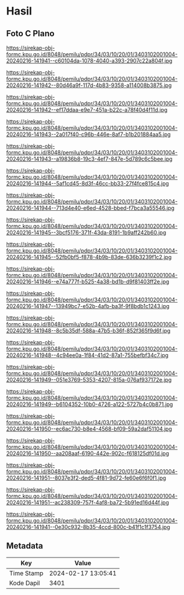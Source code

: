 # Hasil

## Foto C Plano

https://sirekap-obj-formc.kpu.go.id/8048/pemilu/pdpr/34/03/10/20/01/3403102001004-20240216-141941--c60104da-1078-4040-a393-2907c22a804f.jpg

https://sirekap-obj-formc.kpu.go.id/8048/pemilu/pdpr/34/03/10/20/01/3403102001004-20240216-141942--80d46a9f-117d-4b83-9358-a114008b3875.jpg

https://sirekap-obj-formc.kpu.go.id/8048/pemilu/pdpr/34/03/10/20/01/3403102001004-20240216-141942--ef17ddaa-e9e7-451a-b22c-a78f40d4f11d.jpg

https://sirekap-obj-formc.kpu.go.id/8048/pemilu/pdpr/34/03/10/20/01/3403102001004-20240216-141943--2a017f40-c96b-446e-8af7-b1b201884aa5.jpg

https://sirekap-obj-formc.kpu.go.id/8048/pemilu/pdpr/34/03/10/20/01/3403102001004-20240216-141943--a19836b8-19c3-4ef7-847e-5d789c6c5bee.jpg

https://sirekap-obj-formc.kpu.go.id/8048/pemilu/pdpr/34/03/10/20/01/3403102001004-20240216-141944--5af1cd45-8d3f-46cc-bb33-27f4fce815c4.jpg

https://sirekap-obj-formc.kpu.go.id/8048/pemilu/pdpr/34/03/10/20/01/3403102001004-20240216-141944--713d4e40-e6ed-4528-bbed-f7bca3a55546.jpg

https://sirekap-obj-formc.kpu.go.id/8048/pemilu/pdpr/34/03/10/20/01/3403102001004-20240216-141945--3bcf5176-371f-43da-8191-1b9aff242b60.jpg

https://sirekap-obj-formc.kpu.go.id/8048/pemilu/pdpr/34/03/10/20/01/3403102001004-20240216-141945--52fb0bf5-f878-4b9b-83de-636b3239f1c2.jpg

https://sirekap-obj-formc.kpu.go.id/8048/pemilu/pdpr/34/03/10/20/01/3403102001004-20240216-141946--e74a777f-b525-4a38-bd1b-d9f81403ff2e.jpg

https://sirekap-obj-formc.kpu.go.id/8048/pemilu/pdpr/34/03/10/20/01/3403102001004-20240216-141947--13949bc7-e52b-4afb-ba3f-9f8bdb1c1243.jpg

https://sirekap-obj-formc.kpu.go.id/8048/pemilu/pdpr/34/03/10/20/01/3403102001004-20240216-141948--8c5b35df-588a-47b5-b36f-852f365f9d6f.jpg

https://sirekap-obj-formc.kpu.go.id/8048/pemilu/pdpr/34/03/10/20/01/3403102001004-20240216-141948--4c94ee0a-1f84-41d2-87a1-755befbf34c7.jpg

https://sirekap-obj-formc.kpu.go.id/8048/pemilu/pdpr/34/03/10/20/01/3403102001004-20240216-141949--051e3769-5353-4207-815a-076af937172e.jpg

https://sirekap-obj-formc.kpu.go.id/8048/pemilu/pdpr/34/03/10/20/01/3403102001004-20240216-141949--b6104352-10b0-4726-a122-5727b4c0b871.jpg

https://sirekap-obj-formc.kpu.go.id/8048/pemilu/pdpr/34/03/10/20/01/3403102001004-20240216-141950--ec6ac730-b8e4-4568-bf09-59a2daf51104.jpg

https://sirekap-obj-formc.kpu.go.id/8048/pemilu/pdpr/34/03/10/20/01/3403102001004-20240216-141950--aa208aaf-6190-442e-902c-f618125df01d.jpg

https://sirekap-obj-formc.kpu.go.id/8048/pemilu/pdpr/34/03/10/20/01/3403102001004-20240216-141951--8037e3f2-ded5-4f81-9d72-fe60e6f6f0f1.jpg

https://sirekap-obj-formc.kpu.go.id/8048/pemilu/pdpr/34/03/10/20/01/3403102001004-20240216-141951--ac238309-757f-4af8-ba72-5b91ed16d44f.jpg

https://sirekap-obj-formc.kpu.go.id/8048/pemilu/pdpr/34/03/10/20/01/3403102001004-20240216-141941--0e30c932-8b35-4ccd-800c-b41f1c1f3754.jpg


## Metadata

| Key        | Value               |
| ---------- | ------------------- |
| Time Stamp | 2024-02-17 13:05:41 |
| Kode Dapil | 3401                |



